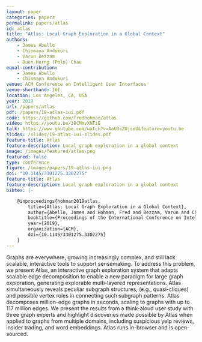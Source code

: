 ```yaml
---
layout: paper
categories: papers
permalink: papers/atlas
id: atlas
title: "Atlas: Local Graph Exploration in a Global Context"
authors:
    - James Abello
    - Chinmaya Andukuri
    - Varun Bezzam
    - Duen Horng (Polo) Chau
equal-contribution:
    - James Abello
    - Chinmaya Andukuri
venue: ACM Conference on Intelligent User Interfaces
venue-shorthand: IUI
location: Los Angeles, CA, USA
year: 2019
url: /papers/atlas
pdf: /papers/19-atlas-iui.pdf
code: https://github.com/fredhohman/atlas
video: https://youtu.be/38CMmvXNTiE
talk: https://www.youtube.com/watch?v=AoU3sZUjseU&feature=youtu.be
slides: /slides/19-atlas-iui-slides.pdf
feature-title: Atlas
feature-description: Local graph exploration in a global context
image: /images/featured/atlas.png
featured: false
type: conference
figure: /images/papers/19-atlas-iui.png
doi: "10.1145/3301275.3302275"
feature-title: Atlas
feature-description: Local graph exploration in a global context
bibtex: |-

    @inproceedings{hohman2019atlas,
        title={Atlas: Local Graph Exploration in a Global Context},
        author={Abello, James and Hohman, Fred and Bezzam, Varun and Chau, Duen Horng},
        booktitle={Proceedings of the International Conference on Intelligent User Interfaces},
        year={2019},
        organization={ACM},
        doi={10.1145/3301275.3302275}
    }
---
```


Graphs are everywhere, growing increasingly complex, and still lack scalable, interactive tools to support sensemaking.
To address this problem, we present Atlas, an interactive graph exploration system that adapts scalable edge decomposition to enable a new paradigm for large graph exploration, generating explorable multi-layered representations.
Atlas simultaneously reveals peculiar subgraph structures, (e.g., quasi-cliques) and possible vertex roles in connecting such subgraph patterns.
Atlas decomposes million-edge graphs in seconds, scaling to graphs with up to 117 million edges.
We present the results from a think-aloud user study with three graph experts and highlight discoveries made possible by Atlas when applied to graphs from multiple domains, including suspicious yelp reviews, insider trading, and word embeddings.
Atlas runs in-browser and is open-sourced. 
